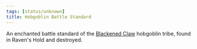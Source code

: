 ```yaml
---
tags: [status/unknown]
title: Hobgoblin Battle Standard
---
```


An enchanted battle standard of the [Blackened Claw](<../../../../groups/hobgoblin-clans/blackened-claw.md>) hobgoblin tribe, found in Raven's Hold and destroyed. 